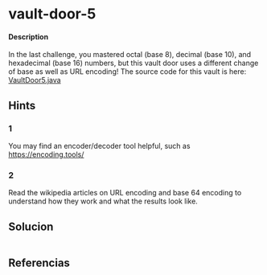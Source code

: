 # vault-door-5

#### Description
In the last challenge, you mastered octal (base 8), decimal (base 10), and hexadecimal (base 16) numbers, but this vault door uses a different change of base as well as URL encoding! The source code for this vault is here: [VaultDoor5.java](https://jupiter.challenges.picoctf.org/static/0a53bf0deaba6919f98d8550c35aa253/VaultDoor5.java)

## Hints
### 1
You may find an encoder/decoder tool helpful, such as https://encoding.tools/
### 2
Read the wikipedia articles on URL encoding and base 64 encoding to understand how they work and what the results look like.
## Solucion
```bash


```


## Referencias
